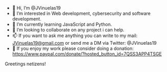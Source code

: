 - 👋 Hi, I’m @JVinuelas19
- 👀 I’m interested in Web development, cybersecurity and software development.
- 🌱 I’m currently learning JavaScript and Python.
- 💞️ I’m looking to collaborate on any project i can help.
- 📫 If you want to ask me anything you can write to my mail: JVinuelas19@gmail.com or send me a DM via Twitter: @JVinuelas19
- 💸 If you enjoy my work please consider doing a donation: https://www.paypal.com/donate/?hosted_button_id=7QSS3APP4TSGE

Greetings netizens!

<!---
JVinuelas19/JVinuelas19 is a ✨ special ✨ repository because its `README.md` (this file) appears on your GitHub profile.
You can click the Preview link to take a look at your changes.
--->
